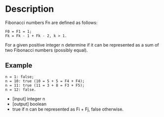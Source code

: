# Description
Fibonacci numbers Fn are defined as follows:

```
F0 = F1 = 1;
Fk = Fk - 1 + Fk - 2, k > 1.
```

For a given positive integer n determine if it can be represented as a sum of two Fibonacci numbers (possibly equal).

## Example

```
n = 1: false;
n = 10: true (10 = 5 + 5 = F4 + F4);
n = 11: true (11 = 3 + 8 = F3 + F5);
n = 12: false.
```

- [input] integer n
- [output] boolean
-   true if n can be represented as Fi + Fj, false otherwise.
